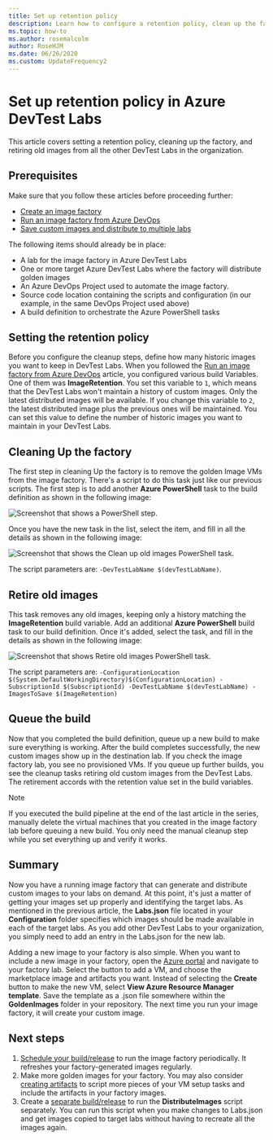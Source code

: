 ```yaml
---
title: Set up retention policy
description: Learn how to configure a retention policy, clean up the factory, and retire old images from DevTest Labs. 
ms.topic: how-to
ms.author: rosemalcolm
author: RoseHJM
ms.date: 06/26/2020
ms.custom: UpdateFrequency2
---
```


# Set up retention policy in Azure DevTest Labs
This article covers setting a retention policy, cleaning up the factory, and retiring old images from all the other DevTest Labs in the organization. 

## Prerequisites
Make sure that you follow these articles before proceeding further:

- [Create an image factory](image-factory-create.md)
- [Run an image factory from Azure DevOps](image-factory-set-up-devops-lab.md)
- [Save custom images and distribute to multiple labs](image-factory-save-distribute-custom-images.md)

The following items should already be in place:

- A lab for the image factory in Azure DevTest Labs
- One or more target Azure DevTest Labs where the factory will distribute golden images
- An Azure DevOps Project used to automate the image factory.
- Source code location containing the scripts and configuration (in our example, in the same DevOps Project used above)
- A build definition to orchestrate the Azure PowerShell tasks
 
## Setting the retention policy
Before you configure the cleanup steps, define how many historic images you want to keep in DevTest Labs. When you followed the [Run an image factory from Azure DevOps](image-factory-set-up-devops-lab.md) article, you configured various build Variables. One of them was **ImageRetention**. You set this variable to `1`, which means that the DevTest Labs won't maintain a history of custom images. Only the latest distributed images will be available. If you change this variable to `2`,  the latest distributed image plus the previous ones will be maintained. You can set this value to define the number of historic images you want to maintain in your DevTest Labs.

## Cleaning Up the factory
The first step in cleaning Up the factory is to remove the golden Image VMs from the image factory. There's a script to do this task just like our previous scripts. The first step is to add another **Azure PowerShell** task to the build definition as shown in the following image:

![Screenshot that shows a PowerShell step.](./media/set-retention-policy-cleanup/powershell-step.png)

Once you have the new task in the list, select the item, and fill in all the details as shown in the following image:

![Screenshot that shows the Clean up old images PowerShell task.](./media/set-retention-policy-cleanup/configure-powershell-task.png)

The script parameters are: `-DevTestLabName $(devTestLabName)`.

## Retire old images 
This task removes any old images, keeping only a history matching the **ImageRetention** build variable. Add an additional **Azure PowerShell** build task to our build definition. Once it's added, select the task, and fill in the details as shown in the following image: 

![Screenshot that shows Retire old images PowerShell task.](./media/set-retention-policy-cleanup/retire-old-image-task.png)

The script parameters are: `-ConfigurationLocation $(System.DefaultWorkingDirectory)$(ConfigurationLocation) -SubscriptionId $(SubscriptionId) -DevTestLabName $(devTestLabName) -ImagesToSave $(ImageRetention)`

## Queue the build
Now that you completed the build definition, queue up a new build to make sure everything is working. After the build completes successfully, the new custom images show up in the destination lab. If you check the image factory lab, you see no provisioned VMs. If you queue up further builds, you see the cleanup tasks retiring old custom images from the DevTest Labs. The retirement accords with the retention value set in the build variables.

> [!NOTE]
> If you executed the build pipeline at the end of the last article in the series, manually delete the virtual machines that you created in the image factory lab before queuing a new build.  You only need the manual cleanup step while you set everything up and verify it works.



## Summary
Now you have a running image factory that can generate and distribute custom images to your labs on demand. At this point, it's just a matter of getting your images set up properly and identifying the target labs. As mentioned in the previous article, the **Labs.json** file located in your **Configuration** folder specifies which images should be made available in each of the target labs. As you add other DevTest Labs to your organization, you simply need to add an entry in the Labs.json for the new lab.

Adding a new image to your factory is also simple. When you want to include a new image in your factory, open the [Azure portal](https://portal.azure.com) and navigate to your factory lab. Select the button to add a VM, and choose the marketplace image and artifacts you want. Instead of selecting the **Create** button to make the new VM, select **View Azure Resource Manager template**. Save the template as a .json file somewhere within the **GoldenImages** folder in your repository. The next time you run your image factory, it will create your custom image.


## Next steps
1. [Schedule your build/release](/azure/devops/pipelines/build/triggers?tabs=designer) to run the image factory periodically. It refreshes your factory-generated images regularly.
2. Make more golden images for your factory. You may also consider [creating artifacts](devtest-lab-artifact-author.md) to script more pieces of your VM setup tasks and include the artifacts in your factory images.
4. Create a [separate build/release](/azure/devops/pipelines/overview) to run the **DistributeImages** script separately. You can run this script when you make changes to Labs.json and get images copied to target labs without having to recreate all the images again.
